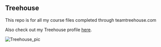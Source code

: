 ## Treehouse

This repo is for all my course files completed through teamtreehouse.com

Also check out my Treehouse profile [here](www.google.com).

![Treehouse_pic](https://user-images.githubusercontent.com/77597896/105658206-0bbc6980-5e94-11eb-8f61-da7d603ffc70.jpg)
